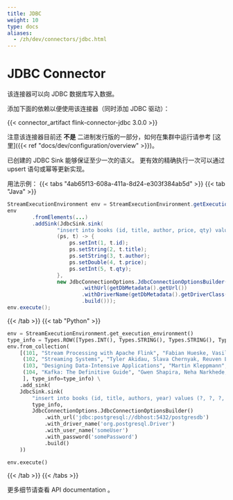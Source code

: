 ```yaml
---
title: JDBC
weight: 10
type: docs
aliases:
  - /zh/dev/connectors/jdbc.html
---
```

<!--
Licensed to the Apache Software Foundation (ASF) under one
or more contributor license agreements.  See the NOTICE file
distributed with this work for additional information
regarding copyright ownership.  The ASF licenses this file
to you under the Apache License, Version 2.0 (the
"License"); you may not use this file except in compliance
with the License.  You may obtain a copy of the License at

  http://www.apache.org/licenses/LICENSE-2.0

Unless required by applicable law or agreed to in writing,
software distributed under the License is distributed on an
"AS IS" BASIS, WITHOUT WARRANTIES OR CONDITIONS OF ANY
KIND, either express or implied.  See the License for the
specific language governing permissions and limitations
under the License.
-->

# JDBC Connector

该连接器可以向 JDBC 数据库写入数据。

添加下面的依赖以便使用该连接器（同时添加 JDBC 驱动）：

{{< connector_artifact flink-connector-jdbc 3.0.0 >}}

注意该连接器目前还 __不是__ 二进制发行版的一部分，如何在集群中运行请参考 [这里]({{< ref "docs/dev/configuration/overview" >}})。

已创建的 JDBC Sink 能够保证至少一次的语义。
更有效的精确执行一次可以通过 upsert 语句或幂等更新实现。

用法示例：
{{< tabs "4ab65f13-608a-411a-8d24-e303f384ab5d" >}}
{{< tab "Java" >}}
```java
StreamExecutionEnvironment env = StreamExecutionEnvironment.getExecutionEnvironment();
env
        .fromElements(...)
        .addSink(JdbcSink.sink(
                "insert into books (id, title, author, price, qty) values (?,?,?,?,?)",
                (ps, t) -> {
                    ps.setInt(1, t.id);
                    ps.setString(2, t.title);
                    ps.setString(3, t.author);
                    ps.setDouble(4, t.price);
                    ps.setInt(5, t.qty);
                },
                new JdbcConnectionOptions.JdbcConnectionOptionsBuilder()
                        .withUrl(getDbMetadata().getUrl())
                        .withDriverName(getDbMetadata().getDriverClass())
                        .build()));
env.execute();
```
{{< /tab >}}
{{< tab "Python" >}}
```python
env = StreamExecutionEnvironment.get_execution_environment()
type_info = Types.ROW([Types.INT(), Types.STRING(), Types.STRING(), Types.INT()])
env.from_collection(
    [(101, "Stream Processing with Apache Flink", "Fabian Hueske, Vasiliki Kalavri", 2019),
     (102, "Streaming Systems", "Tyler Akidau, Slava Chernyak, Reuven Lax", 2018),
     (103, "Designing Data-Intensive Applications", "Martin Kleppmann", 2017),
     (104, "Kafka: The Definitive Guide", "Gwen Shapira, Neha Narkhede, Todd Palino", 2017)
     ], type_info=type_info) \
    .add_sink(
    JdbcSink.sink(
        "insert into books (id, title, authors, year) values (?, ?, ?, ?)",
        type_info,
        JdbcConnectionOptions.JdbcConnectionOptionsBuilder()
            .with_url('jdbc:postgresql://dbhost:5432/postgresdb')
            .with_driver_name('org.postgresql.Driver')
            .with_user_name('someUser')
            .with_password('somePassword')
            .build()
    ))

env.execute()
```
{{< /tab >}}
{{< /tabs >}}

更多细节请查看 API documentation 。
